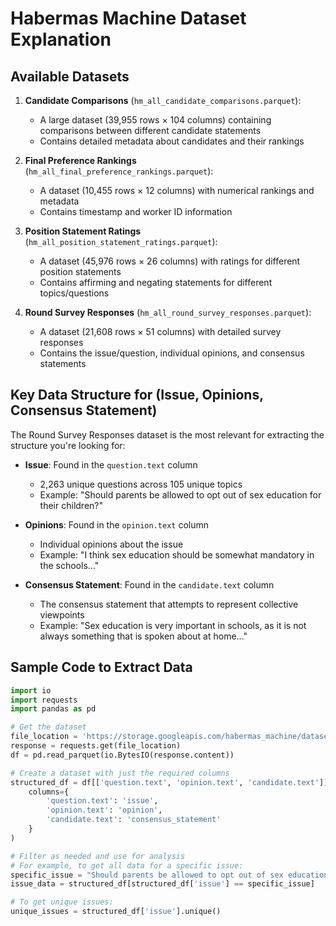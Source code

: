 # Habermas Machine Dataset Explanation

## Available Datasets

1. **Candidate Comparisons** (`hm_all_candidate_comparisons.parquet`):
   - A large dataset (39,955 rows × 104 columns) containing comparisons between different candidate statements
   - Contains detailed metadata about candidates and their rankings

2. **Final Preference Rankings** (`hm_all_final_preference_rankings.parquet`):
   - A dataset (10,455 rows × 12 columns) with numerical rankings and metadata
   - Contains timestamp and worker ID information

3. **Position Statement Ratings** (`hm_all_position_statement_ratings.parquet`):
   - A dataset (45,976 rows × 26 columns) with ratings for different position statements
   - Contains affirming and negating statements for different topics/questions

4. **Round Survey Responses** (`hm_all_round_survey_responses.parquet`):
   - A dataset (21,608 rows × 51 columns) with detailed survey responses
   - Contains the issue/question, individual opinions, and consensus statements

## Key Data Structure for (Issue, Opinions, Consensus Statement)

The Round Survey Responses dataset is the most relevant for extracting the structure you're looking for:

- **Issue**: Found in the `question.text` column
  - 2,263 unique questions across 105 unique topics
  - Example: "Should parents be allowed to opt out of sex education for their children?"

- **Opinions**: Found in the `opinion.text` column
  - Individual opinions about the issue
  - Example: "I think sex education should be somewhat mandatory in the schools..."

- **Consensus Statement**: Found in the `candidate.text` column
  - The consensus statement that attempts to represent collective viewpoints
  - Example: "Sex education is very important in schools, as it is not always something that is spoken about at home..."

## Sample Code to Extract Data

```python
import io
import requests
import pandas as pd

# Get the dataset
file_location = 'https://storage.googleapis.com/habermas_machine/datasets/hm_all_round_survey_responses.parquet'
response = requests.get(file_location)
df = pd.read_parquet(io.BytesIO(response.content))

# Create a dataset with just the required columns
structured_df = df[['question.text', 'opinion.text', 'candidate.text']].rename(
    columns={
        'question.text': 'issue', 
        'opinion.text': 'opinion', 
        'candidate.text': 'consensus_statement'
    }
)

# Filter as needed and use for analysis
# For example, to get all data for a specific issue:
specific_issue = "Should parents be allowed to opt out of sex education for their children?"
issue_data = structured_df[structured_df['issue'] == specific_issue]

# To get unique issues:
unique_issues = structured_df['issue'].unique()
```